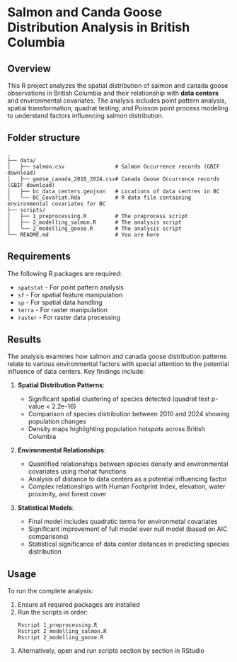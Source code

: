# Salmon and Canda Goose Distribution Analysis in British Columbia

## Overview
This R project analyzes the spatial distribution of salmon and canada goose observations in British Columbia and their relationship with **data centers** and environmental covariates. The analysis includes point pattern analysis, spatial transformation, quadrat testing, and Poisson point process modeling to understand factors influencing salmon distribution.


## Folder structure

```
.
├── data/
│   ├── salmon.csv                # Salmon Occurrence records (GBIF download)
│   ├── geese_canada_2010_2024.csv# Canada Goose Occurrence records (GBIF download)
│   ├── bc_data_centers.geojson   # Locations of data centres in BC
│   └── BC_Covariat.Rda           # R data file containing environmental covariates for BC
├── scripts/
│   ├── 1_preprocessing.R         # The preprocess script
│   ├── 2_modelling_salmon.R      # The analysis script 
│   └── 2_modelling_goose.R       # The analysis script 
└── README.md                     # You are here
```


## Requirements
The following R packages are required:
- `spatstat` - For point pattern analysis
- `sf` - For spatial feature manipulation
- `sp` - For spatial data handling
- `terra` - For raster manipulation
- `raster` - For raster data processing


## Results
The analysis examines how salmon and canada goose distribution patterns relate to various environmental factors with special attention to the potential influence of data centers. Key findings include:

1. **Spatial Distribution Patterns**:
   - Significant spatial clustering of species detected (quadrat test p-value < 2.2e-16)
   - Comparison of species distribution between 2010 and 2024 showing population changes
   - Density maps highlighting population hotspots across British Columbia

2. **Environmental Relationships**:
   - Quantified relationships between species density and environmental covariates using rhohat functions
   - Analysis of distance to data centers as a potential influencing factor
   - Complex relationships with Human Footprint Index, elevation, water proximity, and forest cover

3. **Statistical Models**:
   - Final model includes quadratic terms for environmetal covariates
   - Significant improvement of full model over null model (based on AIC comparisons)
   - Statistical significance of data center distances in predicting species distribution

## Usage
To run the complete analysis:
1. Ensure all required packages are installed
2. Run the scripts in order:
   ```
   Rscript 1_preprocessing.R
   Rscript 2_modelling_salmon.R
   Rscript 2_modelling_goose.R
   ```
3. Alternatively, open and run scripts section by section in RStudio
